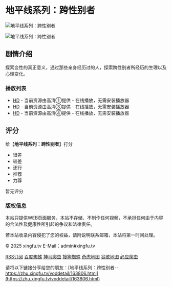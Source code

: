 # 地平线系列：跨性别者

![地平线系列：跨性别者](https://s3t3d2y8.afcdn.net/library/807314/675fd4bfb76b361095f53059fe55609f02f497e6.webp)

![地平线系列：跨性别者](https://s3t3d2y8.afcdn.net/library/807314/2fa9e68d3edd75e0f514e262df77c373773c09c4.webp)

## 剧情介绍

探索变性的真正意义，通过那些亲身经历过的人，探索跨性别者所经历的生理以及心理变化。

### 播放列表

- [HD](https://zhu.xingfu.tv/vodplay/163806-3-1.html) - 当前资源由高清①提供 - 在线播放，无需安装播放器
- [HD](https://zhu.xingfu.tv/vodplay/163806-1-1.html) - 当前资源由高清③提供 - 在线播放，无需安装播放器
- [HD](https://zhu.xingfu.tv/vodplay/163806-2-1.html) - 当前资源由高清④提供 - 在线播放，无需安装播放器

## 评分

给【**地平线系列：跨性别者**】打分
- 很差
- 较差
- 还行
- 推荐
- 力荐

暂无评分

### 版权信息

本站只提供WEB页面服务，本站不存储、不制作任何视频，不承担任何由于内容的合法性及健康性所引起的争议和法律责任。

若本站收录内容侵犯了您的权益，请附说明联系邮箱，本站将第一时间处理。

© 2025 xingfu.tv E-Mail：admin#xingfu.tv  

[RSS订阅](https://zhu.xingfu.tv/rss/index.xml) [百度蜘蛛](https://zhu.xingfu.tv/rss/baidu.xml) [神马爬虫](https://zhu.xingfu.tv/rss/sm.xml) [搜狗蜘蛛](https://zhu.xingfu.tv/rss/sogou.xml) [奇虎地图](https://zhu.xingfu.tv/rss/so.xml) [谷歌地图](https://zhu.xingfu.tv/rss/google.xml) [必应爬虫](https://zhu.xingfu.tv/rss/bing.xml)

请将以下链接分享给您的朋友：[地平线系列：跨性别者--https://zhu.xingfu.tv/voddetail/163806.html](https://zhu.xingfu.tv/voddetail/163806.html)